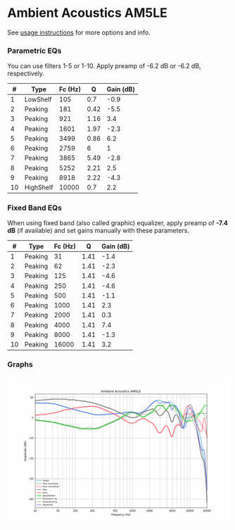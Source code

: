 # Ambient Acoustics AM5LE
See [usage instructions](https://github.com/jaakkopasanen/AutoEq#usage) for more options and info.

### Parametric EQs
You can use filters 1-5 or 1-10. Apply preamp of -6.2 dB or -6.2 dB, respectively.

|   # | Type      |   Fc (Hz) |    Q |   Gain (dB) |
|-----|-----------|-----------|------|-------------|
|   1 | LowShelf  |       105 | 0.7  |        -0.9 |
|   2 | Peaking   |       181 | 0.42 |        -5.5 |
|   3 | Peaking   |       921 | 1.16 |         3.4 |
|   4 | Peaking   |      1601 | 1.97 |        -2.3 |
|   5 | Peaking   |      3499 | 0.86 |         6.2 |
|   6 | Peaking   |      2759 | 6    |         1   |
|   7 | Peaking   |      3865 | 5.49 |        -2.8 |
|   8 | Peaking   |      5252 | 2.21 |         2.5 |
|   9 | Peaking   |      8918 | 2.22 |        -4.3 |
|  10 | HighShelf |     10000 | 0.7  |         2.2 |

### Fixed Band EQs
When using fixed band (also called graphic) equalizer, apply preamp of **-7.4 dB** (if available) and set gains manually with these parameters.

|   # | Type    |   Fc (Hz) |    Q |   Gain (dB) |
|-----|---------|-----------|------|-------------|
|   1 | Peaking |        31 | 1.41 |        -1.4 |
|   2 | Peaking |        62 | 1.41 |        -2.3 |
|   3 | Peaking |       125 | 1.41 |        -4.6 |
|   4 | Peaking |       250 | 1.41 |        -4.6 |
|   5 | Peaking |       500 | 1.41 |        -1.1 |
|   6 | Peaking |      1000 | 1.41 |         2.3 |
|   7 | Peaking |      2000 | 1.41 |         0.3 |
|   8 | Peaking |      4000 | 1.41 |         7.4 |
|   9 | Peaking |      8000 | 1.41 |        -1.3 |
|  10 | Peaking |     16000 | 1.41 |         3.2 |

### Graphs
![](./Ambient%20Acoustics%20AM5LE.png)

